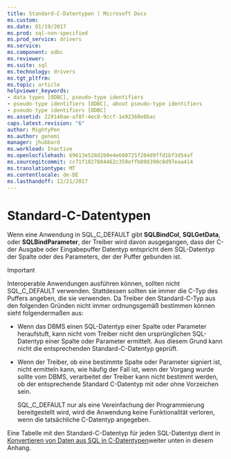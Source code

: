 ```yaml
---
title: Standard-C-Datentypen | Microsoft Docs
ms.custom: 
ms.date: 01/19/2017
ms.prod: sql-non-specified
ms.prod_service: drivers
ms.service: 
ms.component: odbc
ms.reviewer: 
ms.suite: sql
ms.technology: drivers
ms.tgt_pltfrm: 
ms.topic: article
helpviewer_keywords:
- data types [ODBC], pseudo-type identifiers
- pseudo-type identifiers [ODBC], about pseudo-type identifiers
- pseudo-type identifiers [ODBC]
ms.assetid: 229140ae-af8f-4ec8-9ccf-1e92360e0bac
caps.latest.revision: "6"
author: MightyPen
ms.author: genemi
manager: jhubbard
ms.workload: Inactive
ms.openlocfilehash: 69613e528d2b0e4e660725f204d9ffd1bf3d54af
ms.sourcegitcommit: cc71f1027884462c359effb898390c8d97eaa414
ms.translationtype: MT
ms.contentlocale: de-DE
ms.lasthandoff: 12/21/2017
---
```

# <a name="default-c-data-types"></a>Standard-C-Datentypen
Wenn eine Anwendung in SQL_C_DEFAULT gibt **SQLBindCol**, **SQLGetData**, oder **SQLBindParameter**, der Treiber wird davon ausgegangen, dass der C-der Ausgabe oder Eingabepuffer Datentyp entspricht dem SQL-Datentyp der Spalte oder des Parameters, der der Puffer gebunden ist.  
  
> [!IMPORTANT]  
>  Interoperable Anwendungen ausführen können, sollten nicht SQL_C_DEFAULT verwenden. Stattdessen sollten sie immer die C-Typ des Puffers angeben, die sie verwenden. Da Treiber den Standard-C-Typ aus den folgenden Gründen nicht immer ordnungsgemäß bestimmen können sieht folgendermaßen aus:  
  
-   Wenn das DBMS einen SQL-Datentyp einer Spalte oder Parameter heraufstuft, kann nicht vom Treiber nicht den ursprünglichen SQL-Datentyp einer Spalte oder Parameter ermittelt. Aus diesem Grund kann nicht die entsprechenden Standard-C-Datentyp geprüft.  
  
-   Wenn der Treiber, ob eine bestimmte Spalte oder Parameter signiert ist, nicht ermitteln kann, wie häufig der Fall ist, wenn der Vorgang wurde sollte vom DBMS, verarbeitet der Treiber kann nicht bestimmt werden, ob der entsprechende Standard C-Datentyp mit oder ohne Vorzeichen sein.  
  
     SQL_C_DEFAULT nur als eine Vereinfachung der Programmierung bereitgestellt wird, wird die Anwendung keine Funktionalität verloren, wenn die tatsächliche C-Datentyp angegeben.  
  
 Eine Tabelle mit den Standard-C-Datentyp für jeden SQL-Datentyp dient in [Konvertieren von Daten aus SQL in C-Datentypen](../../../odbc/reference/appendixes/converting-data-from-sql-to-c-data-types.md)weiter unten in diesem Anhang.
